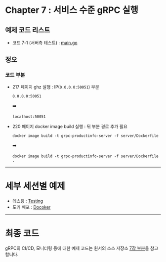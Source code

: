 # Chapter 7 : 서비스 수준 gRPC 실행

## 예제 코드 리스트
- 코드 7-1 (서버측 테스트) : [main.go](01-Testing/productinfo/server/main_test.go)

## 정오
### 코드 부분
- 217 페이지 ghz 실행 : IP(`0.0.0.0:50051`) 부분  
    ```
    0.0.0.0:50051
    ```
    :arrow_right:
    ```
    localhost:50051
    ```
- 220 페이지 docker image build 실행 : 뒤 부분 경로 추가 필요  
    ```
    docker image build -t grpc-productinfo-server -f server/Dockerfile
    ```
    :arrow_right:
    ```
    docker image build -t grpc-productinfo-server -f server/Dockerfile .
    ```
---
# 세부 세션별 예제

* 테스팅 : [Testing](./01-Testing)
* 도커 배포 : [Docoker](./02-Docker)

---
# 최종 코드

gRPC의 CI/CD, 모니터링 등에 대한 예제 코드는 원서의 소스 저장소 [7장 부분](https://github.com/grpc-up-and-running/samples/tree/master/ch07)을 참고합니다.
